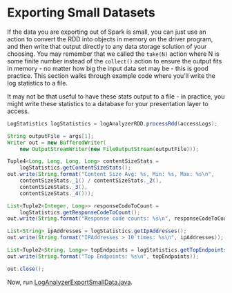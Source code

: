 # Exporting Small Datasets

If the data you are exporting out of Spark is small, you can just use an
action to convert the RDD into objects in memory on the driver program, and then write that output directly to any data storage solution of your
choosing.  You may remember that we called the ```take(N)``` action where N
is some finite number instead of the ```collect()``` action to ensure the output
fits in memory - no matter how big the input data set may be - this is good
practice.  This section walks through example code where you'll write the
log statistics to a file.

It may not be that useful to have these stats output to a file - in practice, you might write these statistics to a database for your presentation layer to access.

```java
LogStatistics logStatistics = logAnalyzerRDD.processRdd(accessLogs);

String outputFile = args[1];
Writer out = new BufferedWriter(
    new OutputStreamWriter(new FileOutputStream(outputFile)));

Tuple4<Long, Long, Long, Long> contentSizeStats =
    logStatistics.getContentSizeStats();
out.write(String.format("Content Size Avg: %s, Min: %s, Max: %s\n",
    contentSizeStats._1() / contentSizeStats._2(),
    contentSizeStats._3(),
    contentSizeStats._4()));

List<Tuple2<Integer, Long>> responseCodeToCount =
    logStatistics.getResponseCodeToCount();
out.write(String.format("Response code counts: %s\n", responseCodeToCount));

List<String> ipAddresses = logStatistics.getIpAddresses();
out.write(String.format("IPAddresses > 10 times: %s\n", ipAddresses));

List<Tuple2<String, Long>> topEndpoints = logStatistics.getTopEndpoints();
out.write(String.format("Top Endpoints: %s\n", topEndpoints));

out.close();
```

Now, run [LogAnalyzerExportSmallData.java](src/main/java/com/databricks/apps/logs/chapter2/LogAnalyzerExportSmallData.java).

